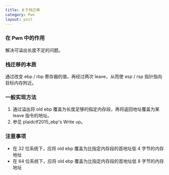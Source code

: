 ```yaml
---
title: 关于栈迁移
category: Pwn
layout: post
---
```


### 在 Pwn 中的作用
解决可溢出长度不足的问题。

### 栈迁移的本质
通过改变 ebp / rbp 寄存器的值，再经过两次 leave，从而使 esp / rsp 指针指向目标内存附近。

### 一般实现方法
1. 通过溢出将 old ebp 覆盖为长度足够的指定内存段，再将返回地址覆盖为某 leave 指令的地址。
2. 参见 plaidctf2015_ebp's Write up。

### 注意事项
- 在 32 位系统下，应将 old ebp 覆盖为比指定内存段的首地址低 4 字节的内存地址
- 在 64 位系统下，应将 old ebp 覆盖为比指定内存段的首地址低 8 字节的内存地址